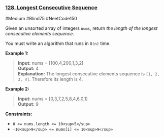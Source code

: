 ### [128. Longest Consecutive Sequence](https://leetcode.com/problems/longest-consecutive-sequence/)

#Medium #Blind75 #NeetCode150

Given an unsorted array of integers `nums`, return _the length of the longest consecutive elements sequence._

You must write an algorithm that runs in `O(n)` time.

**Example 1:**

> **Input:** nums = \[100,4,200,1,3,2\]  
> **Output:** 4  
> **Explanation:** The longest consecutive elements sequence is `[1, 2, 3, 4]`. Therefore its length is 4.

**Example 2:**

> **Input:** nums = \[0,3,7,2,5,8,4,6,0,1\]  
> **Output:** 9

**Constraints:**

- `0 <= nums.length <= 10<sup>5</sup>`
- `-10<sup>9</sup> <= nums[i] <= 10<sup>9</sup>`
